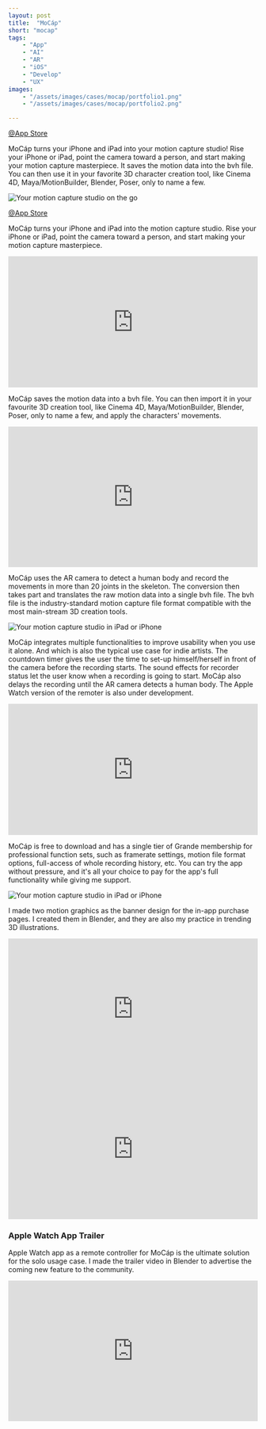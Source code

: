 ```yaml
---
layout: post
title:  "MoCáp"
short: "mocap"
tags:
    - "App"
    - "AI"
    - "AR"
    - "iOS"
    - "Develop"
    - "UX"
images: 
    - "/assets/images/cases/mocap/portfolio1.png"
    - "/assets/images/cases/mocap/portfolio2.png"

---
```

[@App Store](https://apps.apple.com/app/mocáp/id1489748818)

<!--summary-->

MoCáp turns your iPhone and iPad into your motion capture studio! Rise your iPhone or iPad, point the camera toward a person, and start making your motion capture masterpiece. It saves the motion data into the bvh file. You can then use it in your favorite 3D character creation tool, like Cinema 4D, Maya/MotionBuilder, Blender, Poser, only to name a few.

<!--more-->
![Your motion capture studio on the go](/assets/images/cases/mocap/portfolio1.png)

[@App Store](https://apps.apple.com/app/mocáp/id1489748818)

MoCáp turns your iPhone and iPad into the motion capture studio. Rise your iPhone or iPad, point the camera toward a person, and start making your motion capture masterpiece.

<div style="padding:52.5% 0 0 0;position:relative;" class="video-embed"><iframe src="https://player.vimeo.com/video/530841964?color=c9ff23&title=0&byline=0&portrait=0" style="position:absolute;top:0;left:0;width:100%;height:100%;" frameborder="0" allow="autoplay; fullscreen; picture-in-picture" allowfullscreen></iframe></div><script src="https://player.vimeo.com/api/player.js"></script>

MoCáp saves the motion data into a bvh file. You can then import it in your favourite 3D creation tool, like Cinema 4D, Maya/MotionBuilder, Blender, Poser, only to name a few, and apply the characters' movements.

<div style="padding:56.25% 0 0 0;position:relative;" class="video-embed"><iframe src="https://player.vimeo.com/video/452005738?color=ff0179&title=0&byline=0&portrait=0" style="position:absolute;top:0;left:0;width:100%;height:100%;" frameborder="0" allow="autoplay; fullscreen" allowfullscreen></iframe></div><script src="https://player.vimeo.com/api/player.js"></script>

MoCáp uses the AR camera to detect a human body and record the movements in more than 20 joints in the skeleton. The conversion then takes part and translates the raw motion data into a single bvh file. The bvh file is the industry-standard motion capture file format compatible with the most main-stream 3D creation tools.

![Your motion capture studio in iPad or iPhone](/assets/images/cases/mocap/portfolio2.png)

MoCáp integrates multiple functionalities to improve usability when you use it alone. And which is also the typical use case for indie artists. The countdown timer gives the user the time to set-up himself/herself in front of the camera before the recording starts. The sound effects for recorder status let the user know when a recording is going to start. MoCáp also delays the recording until the AR camera detects a human body. The Apple Watch version of the remoter is also under development.

<div style="padding:52.5% 0 0 0;position:relative;" class="video-embed"><iframe src="https://player.vimeo.com/video/530841980?color=c9ff23&title=0&byline=0&portrait=0" style="position:absolute;top:0;left:0;width:100%;height:100%;" frameborder="0" allow="autoplay; fullscreen; picture-in-picture" allowfullscreen></iframe></div><script src="https://player.vimeo.com/api/player.js"></script>

MoCáp is free to download and has a single tier of Grande membership for professional function sets, such as framerate settings, motion file format options, full-access of whole recording history, etc. You can try the app without pressure, and it's all your choice to pay for the app's full functionality while giving me support.

![Your motion capture studio in iPad or iPhone](/assets/images/cases/mocap/pic1.jpg)

I made two motion graphics as the banner design for the in-app purchase pages. I created them in Blender, and they are also my practice in trending 3D illustrations. 

<div style="padding:56.25% 0 0 0;position:relative;" class="video-embed"><iframe src="https://player.vimeo.com/video/530836324?color=c9ff23&title=0&byline=0&portrait=0" style="position:absolute;top:0;left:0;width:100%;height:100%;" frameborder="0" allow="autoplay; fullscreen; picture-in-picture" allowfullscreen></iframe></div><script src="https://player.vimeo.com/api/player.js"></script>

<div style="padding:56.25% 0 0 0;position:relative;" class="video-embed"><iframe src="https://player.vimeo.com/video/530836298?color=c9ff23&title=0&byline=0&portrait=0" style="position:absolute;top:0;left:0;width:100%;height:100%;" frameborder="0" allow="autoplay; fullscreen; picture-in-picture" allowfullscreen></iframe></div><script src="https://player.vimeo.com/api/player.js"></script>

### Apple Watch App Trailer

Apple Watch app as a remote controller for MoCáp is the ultimate solution for the solo usage case. I made the trailer video in Blender to advertise the coming new feature to the community.

<div style="padding:56.25% 0 0 0;position:relative;" class="video-embed"><iframe src="https://player.vimeo.com/video/492232088?color=c9ff23&title=0&byline=0&portrait=0" style="position:absolute;top:0;left:0;width:100%;height:100%;" frameborder="0" allow="autoplay; fullscreen; picture-in-picture" allowfullscreen></iframe></div><script src="https://player.vimeo.com/api/player.js"></script>